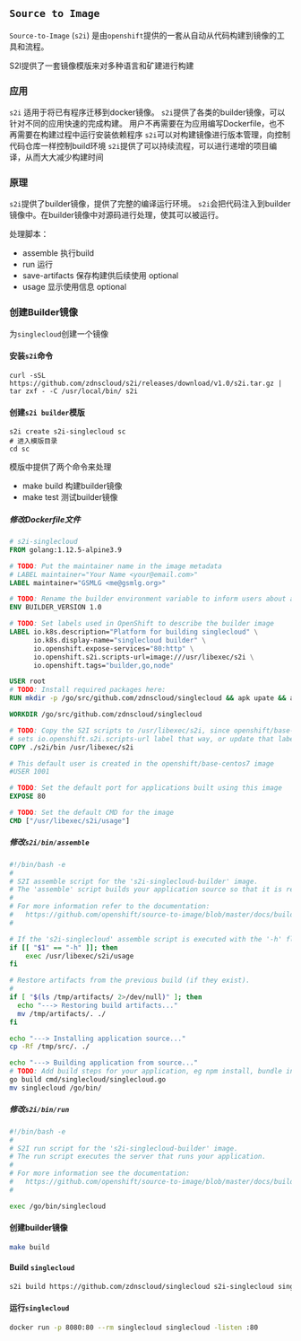 ## `Source to Image`

`Source-to-Image` (`s2i`) 是由`openshift`提供的一套从自动从代码构建到镜像的工具和流程。

S2I提供了一套镜像模版来对多种语言和矿建进行构建


### 应用

`s2i` 适用于将已有程序迁移到docker镜像。
`s2i`提供了各类的builder镜像，可以针对不同的应用快速的完成构建。
用户不再需要在为应用编写Dockerfile，也不再需要在构建过程中运行安装依赖程序
`s2i`可以对构建镜像进行版本管理，向控制代码仓库一样控制build环境
`s2i`提供了可以持续流程，可以进行递增的项目编译，从而大大减少构建时间


### 原理

`s2i`提供了builder镜像，提供了完整的编译运行环境。
`s2i`会把代码注入到builder镜像中。在builder镜像中对源码进行处理，使其可以被运行。

处理脚本：
- assemble 执行build
- run 运行
- save-artifacts 保存构建供后续使用 optional
- usage 显示使用信息 optional


### 创建Builder镜像

为`singlecloud`创建一个镜像

#### 安装`s2i`命令

```shell
curl -sSL https://github.com/zdnscloud/s2i/releases/download/v1.0/s2i.tar.gz | tar zxf - -C /usr/local/bin/ s2i
```

#### 创建`s2i builder`模版

```shell
s2i create s2i-singlecloud sc
# 进入模版目录
cd sc
```

模版中提供了两个命令来处理
- make build 构建builder镜像
- make test 测试builder镜像

##### 修改Dockerfile文件

```Dockerfile
# s2i-singlecloud
FROM golang:1.12.5-alpine3.9

# TODO: Put the maintainer name in the image metadata
# LABEL maintainer="Your Name <your@email.com>"
LABEL maintainer="GSMLG <me@gsmlg.org>"

# TODO: Rename the builder environment variable to inform users about application you provide them
ENV BUILDER_VERSION 1.0

# TODO: Set labels used in OpenShift to describe the builder image
LABEL io.k8s.description="Platform for building singlecloud" \
      io.k8s.display-name="singlecloud builder" \
      io.openshift.expose-services="80:http" \
      io.openshift.s2i.scripts-url=image:///usr/libexec/s2i \
      io.openshift.tags="builder,go,node"

USER root
# TODO: Install required packages here:
RUN mkdir -p /go/src/github.com/zdnscloud/singlecloud && apk upate && apk add bash && rm -rf /var/cache/apk/

WORKDIR /go/src/github.com/zdnscloud/singlecloud

# TODO: Copy the S2I scripts to /usr/libexec/s2i, since openshift/base-centos7 image
# sets io.openshift.s2i.scripts-url label that way, or update that label
COPY ./s2i/bin /usr/libexec/s2i

# This default user is created in the openshift/base-centos7 image
#USER 1001

# TODO: Set the default port for applications built using this image
EXPOSE 80

# TODO: Set the default CMD for the image
CMD ["/usr/libexec/s2i/usage"]
```

##### 修改`s2i/bin/assemble`

```bash
#!/bin/bash -e
#
# S2I assemble script for the 's2i-singlecloud-builder' image.
# The 'assemble' script builds your application source so that it is ready to run.
#
# For more information refer to the documentation:
#   https://github.com/openshift/source-to-image/blob/master/docs/builder_image.md
#

# If the 's2i-singlecloud' assemble script is executed with the '-h' flag, print the usage.
if [[ "$1" == "-h" ]]; then
    exec /usr/libexec/s2i/usage
fi

# Restore artifacts from the previous build (if they exist).
#
if [ "$(ls /tmp/artifacts/ 2>/dev/null)" ]; then
  echo "---> Restoring build artifacts..."
  mv /tmp/artifacts/. ./
fi

echo "---> Installing application source..."
cp -Rf /tmp/src/. ./

echo "---> Building application from source..."
# TODO: Add build steps for your application, eg npm install, bundle install, pip install, etc.
go build cmd/singlecloud/singlecloud.go
mv singlecloud /go/bin/
```


##### 修改`s2i/bin/run`

```bash
#!/bin/bash -e
#
# S2I run script for the 's2i-singlecloud-builder' image.
# The run script executes the server that runs your application.
#
# For more information see the documentation:
#   https://github.com/openshift/source-to-image/blob/master/docs/builder_image.md
#

exec /go/bin/singlecloud
```

#### 创建builder镜像

```bash
make build
```

#### Build `singlecloud`

```bash
s2i build https://github.com/zdnscloud/singlecloud s2i-singlecloud singlecloud
```

#### 运行`singlecloud`

```bash
docker run -p 8080:80 --rm singlecloud singlecloud -listen :80
```

